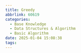 ```yaml
---
title: Greedy
abbrlink: 60619
categories:
  - Base Knowledge
  - Data Structures & Algorithm
  - Basic Algorithm
date: 2025-01-04 15:08:38
tags:
---
```

